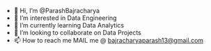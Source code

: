 - 👋 Hi, I’m @ParashBajracharya
- 👀 I’m interested in Data Engineering 
- 🌱 I’m currently learning Data Analytics 
- 💞️ I’m looking to collaborate on Data Projects 
- 📫 How to reach me MAIL me @ bajracharyaparash13@gmail.com 

<!---
ParashBajracharya/ParashBajracharya is a ✨ special ✨ repository because its `README.md` (this file) appears on your GitHub profile.
You can click the Preview link to take a look at your changes.
--->
